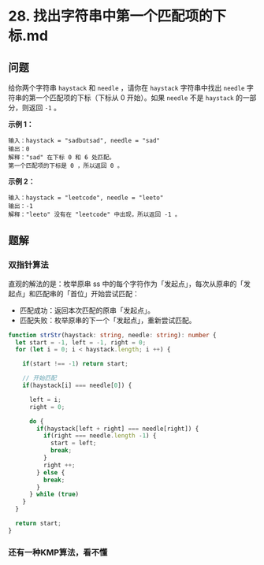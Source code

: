 # 28. 找出字符串中第一个匹配项的下标.md

## 问题

给你两个字符串 `haystack` 和 `needle` ，请你在 `haystack` 字符串中找出 `needle` 字符串的第一个匹配项的下标（下标从 0 开始）。如果 `needle` 不是 `haystack` 的一部分，则返回 `-1` 。

**示例 1：**

```
输入：haystack = "sadbutsad", needle = "sad"
输出：0
解释："sad" 在下标 0 和 6 处匹配。
第一个匹配项的下标是 0 ，所以返回 0 。
```

**示例 2：**

```
输入：haystack = "leetcode", needle = "leeto"
输出：-1
解释："leeto" 没有在 "leetcode" 中出现，所以返回 -1 。
```

## 题解

### 双指针算法

直观的解法的是：枚举原串 ss 中的每个字符作为「发起点」，每次从原串的「发起点」和匹配串的「首位」开始尝试匹配：

- 匹配成功：返回本次匹配的原串「发起点」。
- 匹配失败：枚举原串的下一个「发起点」，重新尝试匹配。

```typescript
function strStr(haystack: string, needle: string): number {
  let start = -1, left = -1, right = 0;
  for (let i = 0; i < haystack.length; i ++) {

    if(start !== -1) return start;

    // 开始匹配
    if(haystack[i] === needle[0]) {

      left = i;
      right = 0;

      do {
        if(haystack[left + right] === needle[right]) {
          if(right === needle.length -1) {
            start = left;
            break;
          }
          right ++;
        } else {
          break;
        }
      } while (true)
    }
  }

  return start;
}
```

### 还有一种KMP算法，看不懂
